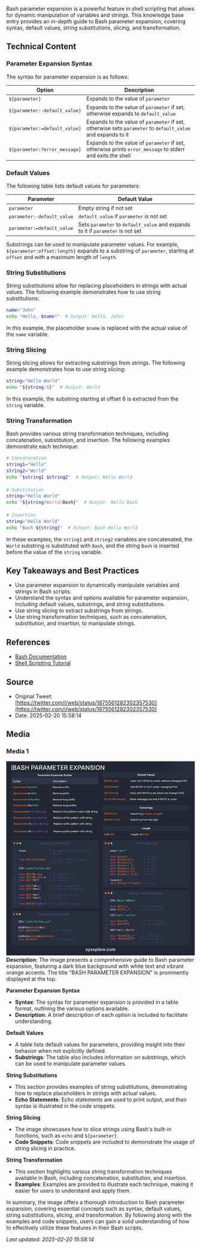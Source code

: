 Bash parameter expansion is a powerful feature in shell scripting that allows for dynamic manipulation of variables and strings. This knowledge base entry provides an in-depth guide to Bash parameter expansion, covering syntax, default values, string substitutions, slicing, and transformation.

## Technical Content
### Parameter Expansion Syntax
The syntax for parameter expansion is as follows:

| Option | Description |
| --- | --- |
| `${parameter}` | Expands to the value of `parameter` |
| `${parameter:-default_value}` | Expands to the value of `parameter` if set, otherwise expands to `default_value` |
| `${parameter:=default_value}` | Expands to the value of `parameter` if set, otherwise sets `parameter` to `default_value` and expands to it |
| `${parameter:?error_message}` | Expands to the value of `parameter` if set, otherwise prints `error_message` to stderr and exits the shell |

### Default Values
The following table lists default values for parameters:

| Parameter | Default Value |
| --- | --- |
| `parameter` | Empty string if not set |
| `parameter:-default_value` | `default_value` if `parameter` is not set |
| `parameter:=default_value` | Sets `parameter` to `default_value` and expands to it if `parameter` is not set |

Substrings can be used to manipulate parameter values. For example, `${parameter:offset:length}` expands to a substring of `parameter`, starting at `offset` and with a maximum length of `length`.

### String Substitutions
String substitutions allow for replacing placeholders in strings with actual values. The following example demonstrates how to use string substitutions:
```bash
name="John"
echo "Hello, $name!"  # Output: Hello, John!
```
In this example, the placeholder `$name` is replaced with the actual value of the `name` variable.

### String Slicing
String slicing allows for extracting substrings from strings. The following example demonstrates how to use string slicing:
```bash
string="Hello World"
echo "${string:6}"  # Output: World
```
In this example, the substring starting at offset 6 is extracted from the `string` variable.

### String Transformation
Bash provides various string transformation techniques, including concatenation, substitution, and insertion. The following examples demonstrate each technique:
```bash
# Concatenation
string1="Hello"
string2="World"
echo "$string1 $string2"  # Output: Hello World

# Substitution
string="Hello World"
echo "${string/World/Bash}"  # Output: Hello Bash

# Insertion
string="Hello World"
echo "Bash ${string}"  # Output: Bash Hello World
```
In these examples, the `string1` and `string2` variables are concatenated, the `World` substring is substituted with `Bash`, and the string `Bash` is inserted before the value of the `string` variable.

## Key Takeaways and Best Practices

* Use parameter expansion to dynamically manipulate variables and strings in Bash scripts.
* Understand the syntax and options available for parameter expansion, including default values, substrings, and string substitutions.
* Use string slicing to extract substrings from strings.
* Use string transformation techniques, such as concatenation, substitution, and insertion, to manipulate strings.

## References
* [Bash Documentation](https://www.gnu.org/software/bash/manual/html_node/index.html)
* [Shell Scripting Tutorial](https://www.tutorialspoint.com/unix/shell_scripting.htm)
## Source

- Original Tweet: [https://twitter.com/i/web/status/1875561282302357530](https://twitter.com/i/web/status/1875561282302357530)
- Date: 2025-02-20 15:58:14


## Media

### Media 1
![media_0](./media_0.jpg)
**Description:** The image presents a comprehensive guide to Bash parameter expansion, featuring a dark blue background with white text and vibrant orange accents. The title "BASH PARAMETER EXPANSION" is prominently displayed at the top.

**Parameter Expansion Syntax**

*   **Syntax**: The syntax for parameter expansion is provided in a table format, outlining the various options available.
*   **Description**: A brief description of each option is included to facilitate understanding.

**Default Values**

*   A table lists default values for parameters, providing insight into their behavior when not explicitly defined.
*   **Substrings**: The table also includes information on substrings, which can be used to manipulate parameter values.

**String Substitutions**

*   This section provides examples of string substitutions, demonstrating how to replace placeholders in strings with actual values.
*   **Echo Statements**: Echo statements are used to print output, and their syntax is illustrated in the code snippets.

**String Slicing**

*   The image showcases how to slice strings using Bash's built-in functions, such as `echo` and `${parameter}`.
*   **Code Snippets**: Code snippets are included to demonstrate the usage of string slicing in practice.

**String Transformation**

*   This section highlights various string transformation techniques available in Bash, including concatenation, substitution, and insertion.
*   **Examples**: Examples are provided to illustrate each technique, making it easier for users to understand and apply them.

In summary, the image offers a thorough introduction to Bash parameter expansion, covering essential concepts such as syntax, default values, string substitutions, slicing, and transformation. By following along with the examples and code snippets, users can gain a solid understanding of how to effectively utilize these features in their Bash scripts.

*Last updated: 2025-02-20 15:58:14*